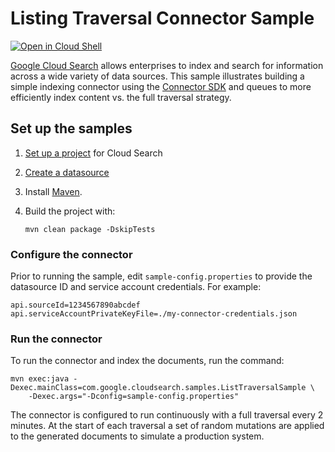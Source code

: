 # Listing Traversal Connector Sample

[![Open in Cloud Shell][cloudshell-badge]][cloudshell-open]

[Google Cloud Search][cloud-search] allows enterprises to index and search
for information across a wide variety of data sources. This sample illustrates
building a simple indexing connector using the [Connector SDK][sdk-guide]
and queues to more efficiently index content vs. the full traversal strategy.

## Set up the samples

1. [Set up a project][project-setup] for Cloud Search
1. [Create a datasource][create-datasource]
1. Install [Maven][maven-install].
1. Build the project with:

   ```
   mvn clean package -DskipTests
   ```

### Configure the connector

Prior to running the sample, edit `sample-config.properties` to provide the
datasource ID and service account credentials. For example:

```
api.sourceId=1234567890abcdef
api.serviceAccountPrivateKeyFile=./my-connector-credentials.json
```

### Run the connector

To run the connector and index the documents, run the command:

```
mvn exec:java -Dexec.mainClass=com.google.cloudsearch.samples.ListTraversalSample \
    -Dexec.args="-Dconfig=sample-config.properties"
```

The connector is configured to run continuously with a full traversal every 2
minutes. At the start of each traversal a set of random mutations are applied
to the generated documents to simulate a production system.

[cloudshell-badge]: http://gstatic.com/cloudssh/images/open-btn.png
[cloudshell-open]: https://console.cloud.google.com/cloudshell/open?git_repo=https://github.com/googleworkspace/cloud-search-samples&page=editor&open_in_editor=indexing/connector/sdk/list-traversal/README.md
[cloud-search]: https://developers.google.com/cloud-search/
[google-api-java]: https://github.com/google/google-api-java-client
[sdk-guide]: https://developers.google.com/cloud-search/docs/guides/connector-overview
[project-setup]: https://developers.google.com/cloud-search/docs/guides/project-setup
[create-datasource]: https://support.google.com/a/answer/7430822?pli=1
[maven-install]: http://maven.apache.org/install.html
